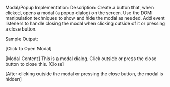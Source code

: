 Modal/Popup Implementation: Description: Create a button that, when clicked, opens a modal (a popup dialog) on the screen. Use the DOM manipulation techniques to show and hide the modal as needed. Add event listeners to handle closing the modal when clicking outside of it or pressing a close button.

Sample Output:

[Click to Open Modal]

[Modal Content] This is a modal dialog. Click outside or press the close button to close this. [Close]

[After clicking outside the modal or pressing the close button, the modal is hidden]